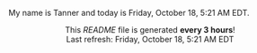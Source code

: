 My name is Tanner and today is Friday, October 18, 5:21 AM EDT.

<p align="center">This <i>README</i> file is generated <b>every 3 hours</b>!</br>Last refresh: Friday, October 18, 5:21 AM EDT<br /></p>
